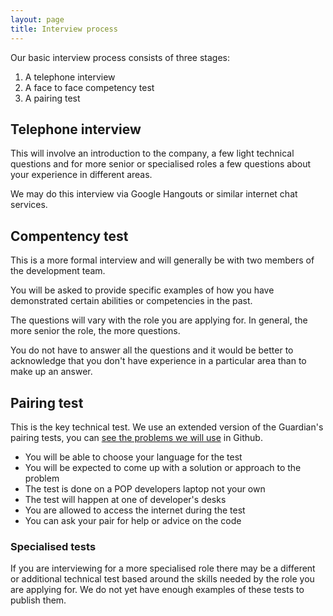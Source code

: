 ```yaml
---
layout: page
title: Interview process
---
```


Our basic interview process consists of three stages:

1. A telephone interview
1. A face to face competency test
1. A pairing test

## Telephone interview

This will involve an introduction to the company, a few light technical questions and for more senior or specialised roles a few questions about your experience in different areas.

We may do this interview via Google Hangouts or similar internet chat services.

## Compentency test

This is a more formal interview and will generally be with two members of the development team.

You will be asked to provide specific examples of how you have demonstrated certain abilities or competencies in the past.

The questions will vary with the role you are applying for. In general, the more senior the role, the more questions.

You do not have to answer all the questions and it would be better to acknowledge that you don't have experience in a particular area than to make up an answer.

## Pairing test

This is the key technical test. We use an extended version of the Guardian's pairing tests, you can [see the problems we will use](https://github.com/wegotpop/pairing-tests) in Github.

* You will be able to choose your language for the test
* You will be expected to come up with a solution or approach to the problem
* The test is done on a POP developers laptop not your own
* The test will happen at one of developer's desks
* You are allowed to access the internet during the test
* You can ask your pair for help or advice on the code

### Specialised tests

If you are interviewing for a more specialised role there may be a different or additional technical test based around the skills needed by the role you are applying for. We do not yet have enough examples of these tests to publish them.